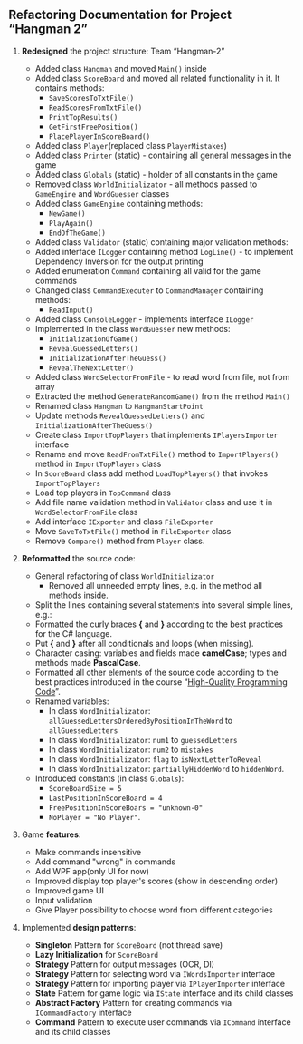 Refactoring Documentation for Project “Hangman 2”
------------------------------------------------------

1.  **Redesigned** the project structure: Team “Hangman-2”
	-   Added class `Hangman` and moved `Main()` inside
	-   Added class `ScoreBoard` and moved all related functionality in it. It contains methods:
		- `SaveScoresToTxtFile()`
		- `ReadScoresFromTxtFile()`
		- `PrintTopResults()`
		- `GetFirstFreePosition()`
		- `PlacePlayerInScoreBoard()`
	-   Added class `Player`(replaced class `PlayerMistakes`)
	-   Added class `Printer` (static) - containing all general messages in the game
	-   Added class `Globals` (static) - holder of all constants in the game
	-   Removed class `WorldInitializator` - all methods passed to `GameEngine` and `WordGuesser` classes
	-   Added class `GameEngine` containing methods: 
		- `NewGame()`
		- `PlayAgain()`
		- `EndOfTheGame()`
	-   Added class `Validator` (static) containing major validation methods:
	-   Added interface `ILogger` containing method `LogLine()` - to implement Dependency Inversion for the output printing
	-   Added enumeration `Command` containing all valid for the game commands
	-   Changed class `CommandExecuter` to `CommandManager` containing methods:
		- `ReadInput()`
	-   Added class `ConsoleLogger` - implements interface `ILogger`
	-   Implemented in the class `WordGuesser` new methods:
		- `InitializationOfGame()`
		- `RevealGuessedLetters()`
		- `InitializationAfterTheGuess()`
		- `RevealTheNextLetter()`
	-   Added class `WordSelectorFromFile` - to read word from file, not from array
	-   Extracted the method `GenerateRandomGame()` from the method `Main()`
	-   Renamed class `Hangman` to `HangmanStartPoint`
	-   Update methods `RevealGuessedLetters()` and `InitializationAfterTheGuess()`
	-   Create class `ImportTopPlayers` that implements `IPlayersImporter` interface
	-   Rename and move `ReadFromTxtFile()` method to `ImportPlayers()` method in `ImportTopPlayers` class
	-   In `ScoreBoard` class add method `LoadTopPlayers()` that invokes `ImportTopPlayers`
    -   Load top players in `TopCommand` class
    -   Add file name validation method in `Validator` class and use it in `WordSelectorFromFile` class
    -   Add interface `IExporter` and class `FileExporter`
    -   Move `SaveToTxtFile()` method in `FileExporter` class
    -   Remove `Compare()` method from `Player` class.
2.  **Reformatted** the source code:
	-   General refactoring of class `WorldInitializator`
		- Removed all unneeded empty lines, e.g. in the method all methods inside.
	-   Split the lines containing several statements into several simple lines, e.g.:
	-   Formatted the curly braces **{** and **}** according to the best practices for the C\# language.
	-   Put **{** and **}** after all conditionals and loops (when missing).
	-   Character casing: variables and fields made **camelCase**; types and methods made **PascalCase**.
	-   Formatted all other elements of the source code according to the best practices introduced in the course “[High-Quality Programming Code](http://telerikacademy.com/Courses/Courses/Details/244)”.
	-   Renamed variables:
		-   In class `WordInitializator`: `allGuessedLettersOrderedByPositionInTheWord` to `allGuessedLetters`
		-   In class `WordInitializator`: `num1` to `guessedLetters`
		-   In class `WordInitializator`: `num2` to `mistakes`
		-   In class `WordInitializator`: `flag` to `isNextLetterToReveal`
		-   In class `WordInitializator`: `partiallyHiddenWord` to `hiddenWord`.
	-  Introduced constants (in class `Globals`):
		-   `ScoreBoardSize = 5`
		-   `LastPositionInScoreBoard = 4`
		-   `FreePositionInScoreBoars = "unknown-0"`
		-   `NoPlayer = "No Player"`.
3.  Game **features**:
    -   Make commands insensitive
    -   Add command "wrong" in commands
    -   Add WPF app(only UI for now)
    -   Improved display top player's scores (show in descending order)
    -   Improved game UI
    -   Input validation
    -   Give Player possibility to choose word from different categories

4.  Implemented **design patterns**:
    -   **Singleton** Pattern for `ScoreBoard` (not thread save)
    -   **Lazy Initialization** for `ScoreBoard`
    -   **Strategy** Pattern for output messages (OCR, DI)
    -   **Strategy** Pattern for selecting word via `IWordsImporter` interface
    -   **Strategy** Pattern for importing player via `IPlayerImporter` interface
    -   **State** Pattern for game logic via `IState` interface and its child classes
    -   **Abstract Factory** Pattern for creating commands via `ICommandFactory` interface
    -   **Command** Pattern to execute user commands via `ICommand` interface and its child classes

